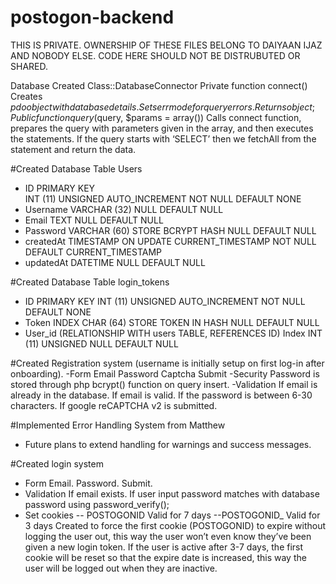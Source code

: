 # postogon-backend
THIS IS PRIVATE. OWNERSHIP OF THESE FILES BELONG TO DAIYAAN IJAZ AND NOBODY ELSE. CODE HERE SHOULD NOT BE DISTRUBUTED OR SHARED.

Database 
Created Class::DatabaseConnector 
Private function connect() 
Creates $pdo object with database details. 
Sets errmode for query errors. 
Returns object; 
Public function query($query, $params = array()) 
Calls connect function, prepares the query with parameters given in the array, and then executes the statements. 
If the query starts with ‘SELECT’ then we fetchAll from the statement and return the data. 


#Created Database Table Users 
- ID 
PRIMARY KEY  
INT (11) 
UNSIGNED 
AUTO_INCREMENT 
NOT NULL 
DEFAULT NONE 
- Username 
VARCHAR (32) 
NULL
DEFAULT NULL 
- Email 
TEXT 
NULL 
DEFAULT NULL 
- Password 
VARCHAR (60) 
STORE BCRYPT HASH 
NULL 
DEFAULT NULL 
- createdAt 
TIMESTAMP 
ON UPDATE CURRENT_TIMESTAMP 
NOT NULL 
DEFAULT CURRENT_TIMESTAMP 
- updatedAt 
DATETIME 
NULL 
DEFAULT NULL 


#Created Database Table login_tokens 
- ID 
PRIMARY KEY 
INT (11) 
UNSIGNED 
AUTO_INCREMENT 
NOT NULL 
DEFAULT NONE 
- Token 
INDEX 
CHAR (64) 
STORE TOKEN IN HASH 
NULL 
DEFAULT NULL 
- User_id (RELATIONSHIP WITH users TABLE, REFERENCES ID) 
Index 
INT (11) 
UNSIGNED 
NULL 
DEFAULT NULL

#Created Registration system (username is initially setup on first log-in after onboarding). 
-Form 
Email 
Password 
Captcha 
Submit 
-Security 
Password is stored through php bcrypt() function on query insert. 
-Validation 
If email is already in the database. 
If email is valid. 
If the password is between 6-30 characters. 
If google reCAPTCHA v2 is submitted. 

#Implemented Error Handling System from Matthew 
- Future plans to extend handling for warnings and success messages. 

#Created login system 
- Form 
Email. 
Password. 
Submit. 
- Validation 
If email exists. 
If user input password matches with database password using password_verify(); 
- Set cookies 
-- POSTOGONID 
Valid for 7 days 
--POSTOGONID_ 
Valid for 3 days 
Created to force the first cookie (POSTOGONID) to expire without logging the user out, this way the user won’t even know they’ve been given a new login token. 
If the user is active after 3-7 days, the first cookie will be reset so that the expire date is increased, this way the user will be logged out when they are inactive. 
